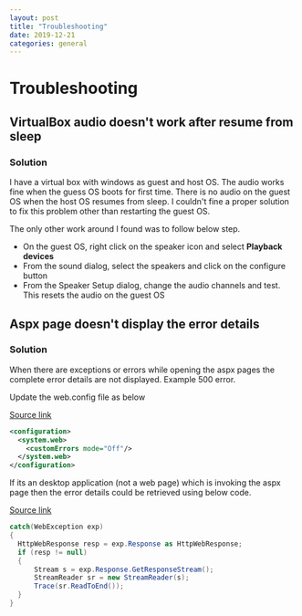 ```yaml
---
layout: post
title: "Troubleshooting"
date: 2019-12-21
categories: general
---
```


# Troubleshooting

## VirtualBox audio doesn't work after resume from sleep

### Solution

I have a virtual box with windows as guest and host OS. The audio works fine when the guess OS boots for first time. There is no audio on the guest OS when the host OS resumes from sleep. I couldn't fine a proper solution to fix this problem other than restarting the guest OS.

The only other work around I found was to follow below step.

- On the guest OS, right click on the speaker icon and select **Playback devices**
- From the sound dialog, select the speakers and click on the configure button
- From the Speaker Setup dialog, change the audio channels and test. This resets the audio on the guest OS

## Aspx page doesn't display the error details

### Solution

When there are exceptions or errors while opening the aspx pages the complete error details are not displayed. Example 500 error.

Update the web.config file as below

[Source link](https://stackify.com/web-config-customerrors-asp-net/)

```xml
<configuration>
  <system.web>
    <customErrors mode="Off"/>
  </system.web>
</configuration>
```

If its an desktop application (not a web page) which is invoking the aspx page then the error details could be retrieved using below code.

[Source link](https://stackoverflow.com/questions/7261986/how-to-get-error-information-when-httpwebrequest-getresponse-fails)

```c#
catch(WebException exp)
{
  HttpWebResponse resp = exp.Response as HttpWebResponse;
  if (resp != null)
  {
      Stream s = exp.Response.GetResponseStream();
      StreamReader sr = new StreamReader(s);
      Trace(sr.ReadToEnd());
  }
}
```
